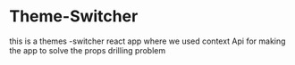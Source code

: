 # Theme-Switcher
this is a themes -switcher react app where we used context Api for making the app to  solve  the props drilling problem
